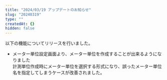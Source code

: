 ```yaml
---
title: "2024/03/19 アップデートのお知らせ"
slug: "20240319"
type: ""
createdAt: {}
hidden: false
---
```


以下の機能についてリリースを行いました。

- メーター単位設定画面より、メーター単位を作成することが出来るようになりました  
  計測単位作成時にメーター単位を選択する形式になり、誤ったメーター単位名を指定してしまうケースが改善されました。
